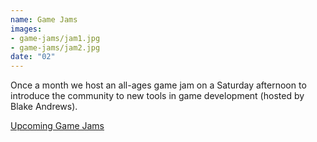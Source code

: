 ```yaml
---
name: Game Jams
images:
- game-jams/jam1.jpg
- game-jams/jam2.jpg
date: "02"
---
```


Once a month we host an all-ages game jam on a Saturday afternoon to introduce the community to new tools in game development (hosted by Blake Andrews).

[Upcoming Game Jams](https://www.wonderville.nyc/game-jams)
